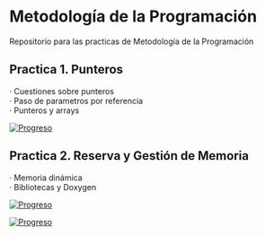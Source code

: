 # Metodología de la Programación

Repositorio para las practicas de Metodología de la Programación

## Practica 1. Punteros

  · Cuestiones sobre punteros  
  · Paso de parametros por referencia  
  · Punteros y arrays  

[![Progreso](https://img.shields.io/badge/Ejercicios-1--12-brightgreen.svg)]()


## Practica 2. Reserva y Gestión de Memoria  

  · Memoria dinámica  
  · Bibliotecas y Doxygen  

[![Progreso](https://img.shields.io/badge/Ejercicios-1-brightgreen.svg)]()

[![Progreso](https://img.shields.io/badge/Ejercicios-2--7-red.svg)]()

